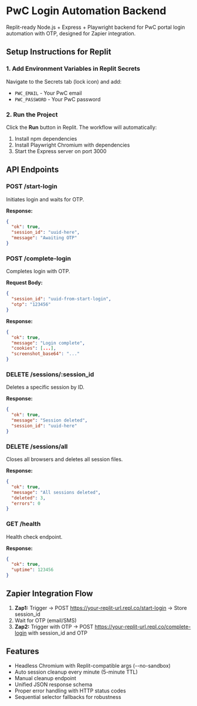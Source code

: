 # PwC Login Automation Backend

Replit-ready Node.js + Express + Playwright backend for PwC portal login automation with OTP, designed for Zapier integration.

## Setup Instructions for Replit

### 1. Add Environment Variables in Replit Secrets

Navigate to the Secrets tab (lock icon) and add:
- `PWC_EMAIL` - Your PwC email
- `PWC_PASSWORD` - Your PwC password

### 2. Run the Project

Click the **Run** button in Replit. The workflow will automatically:
1. Install npm dependencies
2. Install Playwright Chromium with dependencies
3. Start the Express server on port 3000

## API Endpoints

### POST /start-login

Initiates login and waits for OTP.

**Response:**
```json
{
  "ok": true,
  "session_id": "uuid-here",
  "message": "Awaiting OTP"
}
```

### POST /complete-login

Completes login with OTP.

**Request Body:**
```json
{
  "session_id": "uuid-from-start-login",
  "otp": "123456"
}
```

**Response:**
```json
{
  "ok": true,
  "message": "Login complete",
  "cookies": [...],
  "screenshot_base64": "..."
}
```

### DELETE /sessions/:session_id

Deletes a specific session by ID.

**Response:**
```json
{
  "ok": true,
  "message": "Session deleted",
  "session_id": "uuid-here"
}
```

### DELETE /sessions/all

Closes all browsers and deletes all session files.

**Response:**
```json
{
  "ok": true,
  "message": "All sessions deleted",
  "deleted": 3,
  "errors": 0
}
```

### GET /health

Health check endpoint.

**Response:**
```json
{
  "ok": true,
  "uptime": 123456
}
```

## Zapier Integration Flow

1. **Zap1:** Trigger → POST https://your-replit-url.repl.co/start-login → Store session_id
2. Wait for OTP (email/SMS)
3. **Zap2:** Trigger with OTP → POST https://your-replit-url.repl.co/complete-login with session_id and OTP

## Features

- Headless Chromium with Replit-compatible args (--no-sandbox)
- Auto session cleanup every minute (5-minute TTL)
- Manual cleanup endpoint
- Unified JSON response schema
- Proper error handling with HTTP status codes
- Sequential selector fallbacks for robustness

